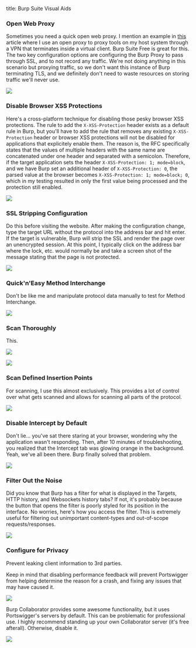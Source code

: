 title: Burp Suite Visual Aids

### Open Web Proxy

Sometimes you need a quick open web proxy. I mention an example in [this](/2016/12/01/proxying-thru-virtual-client-vpns/) article where I use an open proxy to proxy tools on my host system through a VPN that terminates inside a virtual client. Burp Suite Free is great for this. The two key configuration options are configuring the Burp Proxy to pass through SSL, and to not record any traffic. We're not doing anything in this scenario but proxying traffic, so we don't want this instance of Burp terminating TLS, and we definitely don't need to waste resources on storing traffic we'll never use.

[![](/images/burp-visual-aids/open_proxy.png)](/images/burp-visual-aids/open_proxy.png)

### Disable Browser XSS Protections

Here's a cross-platform technique for disabling those pesky browser XSS protections. The rule to add the `X-XSS-Protection` header exists as a default rule in Burp, but you'll have to add the rule that removes any existing `X-XSS-Protection` header or browser XSS protections will not be disabled for applications that explicitely enable them. The reason is, the RFC specifically states that the values of multiple headers with the same name are concatenated under one header and separated with a semicolon. Therefore, if the target application sets the header `X-XSS-Protection: 1; mode=block`, and we have Burp set an additional header of `X-XSS-Protection: 0`, the parsed value at the browser becomes `X-XSS-Protection: 1; mode=block; 0`, which in my testing resulted in only the first value being processed and the protection still enabled.

[![](/images/burp-visual-aids/xss_protection.png)](/images/burp-visual-aids/xss_protection.png)

### SSL Stripping Configuration

Do this before visiting the website. After making the configuration change, type the target URL  without the protocol into the address bar and hit enter. If the target is vulnerable, Burp will strip the SSL and render the page over an unencrypted session. At this point, I typically click on the address bar where the lock, etc. would normally be and take a screen shot of the message stating that the page is not protected.

[![](/images/burp-visual-aids/ssl_strip.png)](/images/burp-visual-aids/ssl_strip.png)

### Quick'n'Easy Method Interchange

Don't be like me and manipulate protocol data manually to test for Method Interchange.

[![](/images/burp-visual-aids/method_interchange.png)](/images/burp-visual-aids/method_interchange.png)

### Scan Thoroughly

This.

[![](/images/burp-visual-aids/scanner_thorough.jpg)](/images/burp-visual-aids/scanner_thorough.jpg)

[![](/images/burp-visual-aids/scanner_thorough.png)](/images/burp-visual-aids/scanner_thorough.png)

### Scan Defined Insertion Points

For scanning, I use this almost exclusively. This provides a lot of control over what gets scanned and allows for scanning all parts of the protocol.

[![](/images/burp-visual-aids/scan_param.png)](/images/burp-visual-aids/scan_param.png)

### Disable Intercept by Default

Don't lie... you've sat there staring at your browser, wondering why the application wasn't responding. Then, after 10 minutes of troubleshooting, you realized that the Intercept tab was glowing orange in the background. Yeah, we've all been there. Burp finally solved that problem.

[![](/images/burp-visual-aids/disable_intercept.png)](/images/burp-visual-aids/disable_intercept.png)

### Filter Out the Noise

Did you know that Burp has a filter for what is displayed in the Targets, HTTP history, and Websockets history tabs? If not, it's probably because the button that opens the filter is poorly styled for its position in the interface. No worries, here's how you access the filter. This is extremely useful for filtering out unimportant content-types and out-of-scope requests/responses.

[![](/images/burp-visual-aids/filter_ribbon.png)](/images/burp-visual-aids/filter_ribbon.png)

### Configure for Privacy

Prevent leaking client information to 3rd parties.

Keep in mind that disabling performance feedback will prevent Portswigger from helping determine the reason for a crash, and fixing any issues that may have caused it.

[![](/images/burp-visual-aids/privacy_1.png)](/images/burp-visual-aids/privacy_1.png)

Burp Collaborator provides some awesome functionality, but it uses Portswigger's servers by default. This can be problematic for professional use. I highly recommend standing up your own Collaborator server (it's free afterall). Otherwise, disable it.

[![](/images/burp-visual-aids/privacy_2.png)](/images/burp-visual-aids/privacy_2.png)
